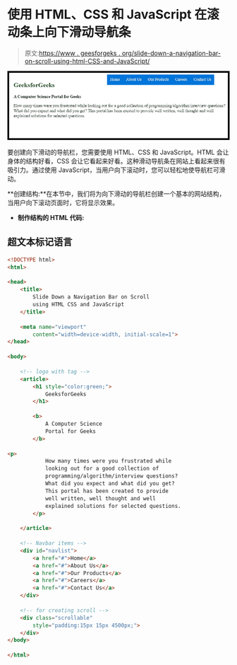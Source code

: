 # 使用 HTML、CSS 和 JavaScript 在滚动条上向下滑动导航条

> 原文:[https://www . geesforgeks . org/slide-down-a-navigation-bar-on-scroll-using-html-CSS-and-JavaScript/](https://www.geeksforgeeks.org/slide-down-a-navigation-bar-on-scroll-using-html-css-and-javascript/)

![](img/104598290c736dec97bbca278a85ac11.png)

要创建向下滑动的导航栏，您需要使用 HTML、CSS 和 JavaScript。HTML 会让身体的结构好看，CSS 会让它看起来好看。这种滑动导航条在网站上看起来很有吸引力。通过使用 JavaScript，当用户向下滚动时，您可以轻松地使导航栏可滑动。

**创建结构:**在本节中，我们将为向下滑动的导航栏创建一个基本的网站结构，当用户向下滚动页面时，它将显示效果。

*   **制作结构的 HTML 代码:**

## 超文本标记语言

```html
<!DOCTYPE html>
<html>

<head>
    <title>
        Slide Down a Navigation Bar on Scroll
        using HTML CSS and JavaScript
    </title>

    <meta name="viewport"
        content="width=device-width, initial-scale=1">
</head>

<body>

    <!-- logo with tag -->
    <article>
        <h1 style="color:green;">
            GeeksforGeeks
        </h1>

        <b>
            A Computer Science
            Portal for Geeks
        </b>

<p>
            How many times were you frustrated while
            looking out for a good collection of
            programming/algorithm/interview questions?
            What did you expect and what did you get?
            This portal has been created to provide
            well written, well thought and well
            explained solutions for selected questions.
        </p>

    </article>

    <!-- Navbar items -->
    <div id="navlist">
        <a href="#">Home</a>
        <a href="#">About Us</a>
        <a href="#">Our Products</a>
        <a href="#">Careers</a>
        <a href="#">Contact Us</a>
    </div>

    <!-- for creating scroll -->
    <div class="scrollable"
        style="padding:15px 15px 4500px;">
    </div>
</body>

</html>
```
